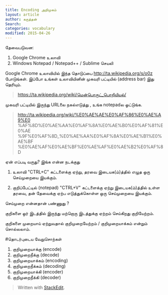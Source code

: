```yaml
---
title: Encoding அறிமுகம்
layout: article 
author: கருத்தன்
Search:  
categories: vocabulary
modified: 2015-04-26
---
```


தேவைபடுவன:
1. Google Chrome உலாவி
2. Windows Notepad / Notepad++ / Sublime  செயலி 

Google Chrome உலாவியில் இந்த தொடுப்பை http://ta.wikipedia.org/s/o0z போடுங்கள். இப்போ உங்கள் உலாவியினின் முகவரி பட்டியில் (address bar) இது தெரியும்.

>https://ta.wikipedia.org/wiki/மென்பொருட்_பொறியியல்/

முகவரி பட்டியில் இருந்து URLலை நகல்எடுத்து , உங்க notepadல ஓட்டுங்க.

>http://ta.wikipedia.org/wiki/%E0%AE%AE%E0%AF%86%E0%AE%A9%E0
>%AF%8D%E0%AE%AA%E0%AF%8A%E0%AE%B0%E0%AF%81%E0%AE
>%9F%E0%AF%8D_%E0%AE%AA%E0%AF%8A%E0%AE%B1%E0%AE%BF
>%E0%AE%AF%E0%AE%BF%E0%AE%AF%E0%AE%B2%E0%AF%8D

ஏன் எப்படி வருது? இங்க என்ன நடக்குது

1. உலாவி "CTRL+C" கட்டளைக்கு ஏற்று,  தரவை இடையக(ம்)த்தில்  எழுத ஒரு செய்முறையை இயக்கும்.

2. குறிப்பேட்டில் (notepad) "CTRL+V" கட்டளைக்கு ஏற்று     இடையக(ம்)த்தில்   உள்ள தரவை, தன் தேவைக்கு ஏற்ப எடுத்துக்கொள்ள ஒரு செய்முறையை இயக்கும்.

செய்முறை என்னதான் பண்ணுது ?

குறிகளை ஒர் இடத்தில் இருந்து  மற்றொரு இடத்துக்கு ஏற்றம் செய்கிறது  குறியேற்றம்.

குறிகளை முறையாய் ஏற்றுவதால் குறிமுறையேற்றம் / குறிமுறையாக்கம்  என்றும் சொல்லலாம்.

#தொடர்புடைய வேறுசொற்கள்
1. குறிமுறையாக்கு (encode) 
2. குறிமுறைநீக்கு (decode)
3. குறிமுறையாக்கம் (encoding)
4. குறிமுறைநீக்கம் (decoding)
5. குறிமுறையாக்கி (encoder)
6. குறிமுறைநீக்கி (decoder)

> Written with [StackEdit](https://stackedit.io/).
